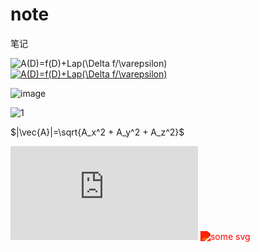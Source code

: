 # note
笔记

<img src="https://latex.codecogs.com/gif.latex?A(D)=f(D)&plus;Lap(\Delta&space;f/\varepsilon)" title="A(D)=f(D)+Lap(\Delta f/\varepsilon)" />
<a href="https://www.codecogs.com/eqnedit.php?latex=A(D)=f(D)&plus;Lap(\Delta&space;f/\varepsilon)" target="_blank"><img src="https://latex.codecogs.com/gif.latex?A(D)=f(D)&plus;Lap(\Delta&space;f/\varepsilon)" title="A(D)=f(D)+Lap(\Delta f/\varepsilon)" /></a>

![image](https://user-images.githubusercontent.com/12618218/126587388-ed763f71-e482-452d-85ae-27d5947f035d.png)

![1](https://www.zhihu.com/equation?tex=Sum=\sum_{i=0}^{n}{\sqrt{x_i^2+y_i^2}})

$|\vec{A}|=\sqrt{A_x^2 + A_y^2 + A_z^2}$

<embed src="https://www.zhihu.com/equation?tex=Sum=\sum_{i=0}^{n}{\sqrt{x_i^2+y_i^2}}g" type="image/svg+xml"/>
<img src="https://www.zhihu.com/equation?tex=Sum=\sum_{i=0}^{n}{\sqrt{x_i^2+y_i^2}}g" alt="some svg" id="my-svg" style="filter: invert(31%) sepia(91%) saturate(7379%) hue-rotate(351deg) brightness(97%) contrast(126%);"/>
